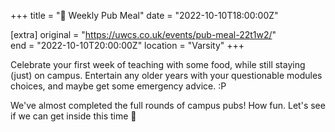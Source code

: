 +++
title = "🍔 Weekly Pub Meal"
date = "2022-10-10T18:00:00Z"

[extra]
original = "https://uwcs.co.uk/events/pub-meal-22t1w2/"    
end = "2022-10-10T20:00:00Z"
location = "Varsity"
+++

Celebrate your first week of teaching with some food, while still staying (just) on campus. Entertain any older years with your questionable modules choices, and maybe get some emergency advice. :P

We've almost completed the full rounds of campus pubs\! How fun. Let's see if we can get inside this time 😬

